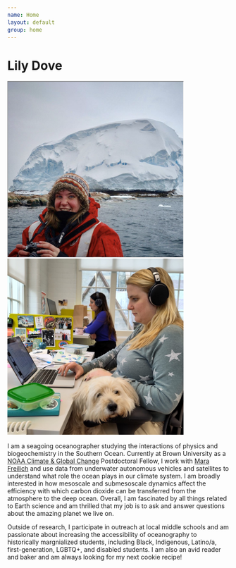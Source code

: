 ```yaml
---
name: Home
layout: default
group: home
---
```


<h1 class="text-center">Lily Dove</h1>

<img src="/static/img/LilyDove1.jpg" class="img-responsive center-block" width="400" height="400" alt="Sitting in front of the recently discovered Sif Island in the Amundsen Sea, Antarctica!"/> <img src="/static/img/office.JPG" class="img-responsive center-block" width="400" height="400" alt="Working hard with Knuckles, the office pup."/>

  
<p class="lead text-justify">
I am a seagoing oceanographer studying the interactions of physics and biogeochemistry in the Southern Ocean. Currently at Brown University as a <a href="https://cpaess.ucar.edu/cgc/class-33" target="_blank">NOAA Climate & Global Change</a> Postdoctoral Fellow, I work with <a href="https://mara-freilich.github.io/" target="_blank">Mara Freilich</a> and use data from underwater autonomous vehicles and satellites to understand what role the ocean plays in our climate system. I am broadly interested in how mesoscale and submesoscale dynamics affect the efficiency with which carbon dioxide can be transferred from the atmosphere to the deep ocean. Overall, I am fascinated by all things related to Earth science and am thrilled that my job is to ask and answer questions about the amazing planet we live on.
</p>
  
<p class="lead text-justify">
 Outside of research, I participate in outreach at local middle schools and am passionate about increasing the accessibility of oceanography to historically margnialized students, including Black, Indigenous, Latino/a, first-generation, LGBTQ+, and disabled students. I am also an avid reader and baker and am always looking for my next cookie recipe! 
</p>
